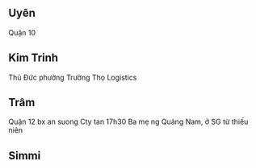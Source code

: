 ## Uyên
Quận 10

## Kim Trinh
Thủ Đức phường Trường Thọ
Logistics 

## Trâm
Quận 12 bx an suong
Cty tan 17h30
Ba mẹ ng Quảng Nam, ở SG từ thiếu niên

## Simmi

